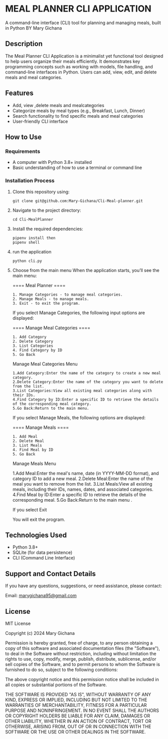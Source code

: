 # MEAL PLANNER CLI APPLICATION

A command-line interface (CLI) tool for planning and managing meals, built in Python
BY Mary Gichana

## Description

The Meal Planner CLI Application is a minimalist yet functional tool designed to help users organize their meals efficiently. It demonstrates key programming concepts such as working with models, file handling, and command-line interfaces in Python. Users can add, view, edit, and delete meals and meal categories.

## Features

- Add, view ,delete meals and mealcategories
- Categorize meals by meal types (e.g., Breakfast, Lunch, Dinner)
- Search functionality to find specific meals and meal categories
- User-friendly CLI interface

## How to Use

### Requirements

- A computer with Python 3.8+ installed
- Basic understanding of how to use a terminal or command line

### Installation Process

1.  Clone this repository using:

    ```
    git clone git@github.com:Mary-Gichana/Cli-Meal-planner.git
    ```

2.  Navigate to the project directory:

    ```
    cd Cli-MealPlanner

    ```

3.  Install the required dependencies:

    ```
    pipenv install then
    pipenv shell

    ```

4.  run the application

    ```
    python cli.py

    ```

5.  Choose from the main menu
    When the application starts, you’ll see the main menu:

    ==== Meal Planner ====

        1. Manage Categories - to manage meal categories.
        2. Manage Meals - to manage meals.
        3. Exit - to exit the program.

    If you select Manage Categories, the following input options are displayed:

    ==== Manage Meal Categories ====

        1. Add Category
        2. Delete Category
        3. List Categories
        4. Find Category by ID
        5. Go Back

    Manage Meal Categories Menu

        1.Add Category:Enter the name of the category to create a new meal category.
        2.Delete Category:Enter the name of the category you want to delete from the list.
        3.List Categories:View all existing meal categories along with their IDs.
        4.Find Category by ID:Enter a specific ID to retrieve the details of the corresponding meal category.
        5.Go Back:Return to the main menu.

    If you select Manage Meals, the following options are displayed:

    ==== Manage Meals ====

        1. Add Meal
        2. Delete Meal
        3. List Meals
        4. Find Meal by ID
        5. Go Back

    Manage Meals Menu

    1.Add Meal:Enter the meal's name, date (in YYYY-MM-DD format), and category ID to add a new meal.
    2.Delete Meal:Enter the name of the meal you want to remove from the list.
    3.List Meals:View all existing meals, including their IDs, names, dates, and associated categories.
    4.Find Meal by ID:Enter a specific ID to retrieve the details of the corresponding meal.
    5.Go Back:Return to the main menu .

    If you select Exit

    You will exit the program.

## Technologies Used

- Python 3.8+
- SQLite (for data persistence)
- CLI (Command Line Interface)

## Support and Contact Details

If you have any questions, suggestions, or need assistance, please contact:

Email: marygichana95@gmail.com

## License

MIT License

Copyright (c) 2024 Mary Gichana

Permission is hereby granted, free of charge, to any person obtaining a copy
of this software and associated documentation files (the "Software"), to deal
in the Software without restriction, including without limitation the rights
to use, copy, modify, merge, publish, distribute, sublicense, and/or sell
copies of the Software, and to permit persons to whom the Software is
furnished to do so, subject to the following conditions:

The above copyright notice and this permission notice shall be included in all
copies or substantial portions of the Software.

THE SOFTWARE IS PROVIDED "AS IS", WITHOUT WARRANTY OF ANY KIND, EXPRESS OR
IMPLIED, INCLUDING BUT NOT LIMITED TO THE WARRANTIES OF MERCHANTABILITY,
FITNESS FOR A PARTICULAR PURPOSE AND NONINFRINGEMENT. IN NO EVENT SHALL THE
AUTHORS OR COPYRIGHT HOLDERS BE LIABLE FOR ANY CLAIM, DAMAGES OR OTHER
LIABILITY, WHETHER IN AN ACTION OF CONTRACT, TORT OR OTHERWISE, ARISING FROM,
OUT OF OR IN CONNECTION WITH THE SOFTWARE OR THE USE OR OTHER DEALINGS IN THE
SOFTWARE.
